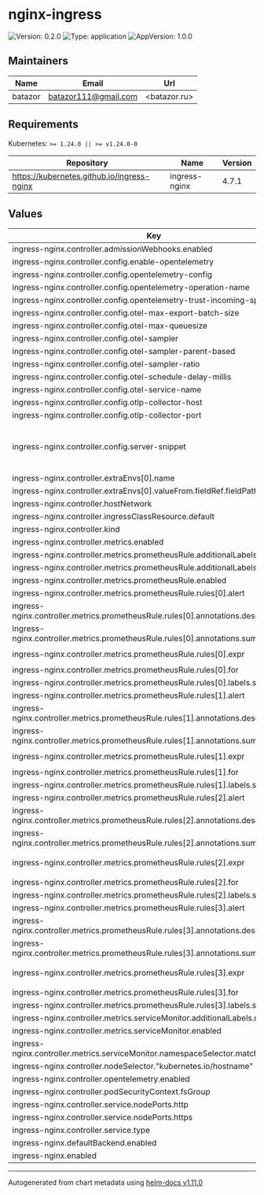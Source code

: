 # nginx-ingress

![Version: 0.2.0](https://img.shields.io/badge/Version-0.2.0-informational?style=flat-square) ![Type: application](https://img.shields.io/badge/Type-application-informational?style=flat-square) ![AppVersion: 1.0.0](https://img.shields.io/badge/AppVersion-1.0.0-informational?style=flat-square)

## Maintainers

| Name | Email | Url |
| ---- | ------ | --- |
| batazor | <batazor111@gmail.com> | <batazor.ru> |

## Requirements

Kubernetes: `>= 1.24.0 || >= v1.24.0-0`

| Repository | Name | Version |
|------------|------|---------|
| https://kubernetes.github.io/ingress-nginx | ingress-nginx | 4.7.1 |

## Values

| Key | Type | Default | Description |
|-----|------|---------|-------------|
| ingress-nginx.controller.admissionWebhooks.enabled | bool | `false` |  |
| ingress-nginx.controller.config.enable-opentelemetry | string | `"true"` |  |
| ingress-nginx.controller.config.opentelemetry-config | string | `"/etc/nginx/opentelemetry.toml"` |  |
| ingress-nginx.controller.config.opentelemetry-operation-name | string | `"HTTP $request_method $service_name $uri"` |  |
| ingress-nginx.controller.config.opentelemetry-trust-incoming-span | string | `"true"` |  |
| ingress-nginx.controller.config.otel-max-export-batch-size | string | `"512"` |  |
| ingress-nginx.controller.config.otel-max-queuesize | string | `"2048"` |  |
| ingress-nginx.controller.config.otel-sampler | string | `"AlwaysOn"` |  |
| ingress-nginx.controller.config.otel-sampler-parent-based | string | `"false"` |  |
| ingress-nginx.controller.config.otel-sampler-ratio | string | `"1.0"` |  |
| ingress-nginx.controller.config.otel-schedule-delay-millis | string | `"5000"` |  |
| ingress-nginx.controller.config.otel-service-name | string | `"nginx-ingress"` |  |
| ingress-nginx.controller.config.otlp-collector-host | string | `"grafana-tempo.grafana"` |  |
| ingress-nginx.controller.config.otlp-collector-port | string | `"4317"` |  |
| ingress-nginx.controller.config.server-snippet | string | `"opentelemetry_attribute \"ingress.namespace\" \"$namespace\";\nopentelemetry_attribute \"ingress.service_name\" \"$service_name\";\nopentelemetry_attribute \"ingress.name\" \"$ingress_name\";\nopentelemetry_attribute \"ingress.upstream\" \"$proxy_upstream_name\";\n"` |  |
| ingress-nginx.controller.extraEnvs[0].name | string | `"NODE_IP"` |  |
| ingress-nginx.controller.extraEnvs[0].valueFrom.fieldRef.fieldPath | string | `"status.hostIP"` |  |
| ingress-nginx.controller.hostNetwork | bool | `false` |  |
| ingress-nginx.controller.ingressClassResource.default | bool | `true` |  |
| ingress-nginx.controller.kind | string | `"Deployment"` |  |
| ingress-nginx.controller.metrics.enabled | bool | `true` |  |
| ingress-nginx.controller.metrics.prometheusRule.additionalLabels.app | string | `"kube-prometheus-stack"` |  |
| ingress-nginx.controller.metrics.prometheusRule.additionalLabels.release | string | `"prometheus-operator"` |  |
| ingress-nginx.controller.metrics.prometheusRule.enabled | bool | `true` |  |
| ingress-nginx.controller.metrics.prometheusRule.rules[0].alert | string | `"NGINXConfigFailed"` |  |
| ingress-nginx.controller.metrics.prometheusRule.rules[0].annotations.description | string | `"bad ingress config - nginx config test failed"` |  |
| ingress-nginx.controller.metrics.prometheusRule.rules[0].annotations.summary | string | `"uninstall the latest ingress changes to allow config reloads to resume"` |  |
| ingress-nginx.controller.metrics.prometheusRule.rules[0].expr | string | `"count(nginx_ingress_controller_config_last_reload_successful == 0) > 0"` |  |
| ingress-nginx.controller.metrics.prometheusRule.rules[0].for | string | `"1s"` |  |
| ingress-nginx.controller.metrics.prometheusRule.rules[0].labels.severity | string | `"critical"` |  |
| ingress-nginx.controller.metrics.prometheusRule.rules[1].alert | string | `"NGINXCertificateExpiry"` |  |
| ingress-nginx.controller.metrics.prometheusRule.rules[1].annotations.description | string | `"ssl certificate(s) will expire in less then a week"` |  |
| ingress-nginx.controller.metrics.prometheusRule.rules[1].annotations.summary | string | `"renew expiring certificates to avoid downtime"` |  |
| ingress-nginx.controller.metrics.prometheusRule.rules[1].expr | string | `"(avg(nginx_ingress_controller_ssl_expire_time_seconds) by (host) - time()) < 604800"` |  |
| ingress-nginx.controller.metrics.prometheusRule.rules[1].for | string | `"1s"` |  |
| ingress-nginx.controller.metrics.prometheusRule.rules[1].labels.severity | string | `"critical"` |  |
| ingress-nginx.controller.metrics.prometheusRule.rules[2].alert | string | `"NGINXTooMany500s"` |  |
| ingress-nginx.controller.metrics.prometheusRule.rules[2].annotations.description | string | `"Too many 5XXs"` |  |
| ingress-nginx.controller.metrics.prometheusRule.rules[2].annotations.summary | string | `"More than 5% of all requests returned 5XX, this requires your attention"` |  |
| ingress-nginx.controller.metrics.prometheusRule.rules[2].expr | string | `"100 * ( sum( nginx_ingress_controller_requests{status=~\"5.+\"} ) / sum(nginx_ingress_controller_requests) ) > 5"` |  |
| ingress-nginx.controller.metrics.prometheusRule.rules[2].for | string | `"1m"` |  |
| ingress-nginx.controller.metrics.prometheusRule.rules[2].labels.severity | string | `"warning"` |  |
| ingress-nginx.controller.metrics.prometheusRule.rules[3].alert | string | `"NGINXTooMany400s"` |  |
| ingress-nginx.controller.metrics.prometheusRule.rules[3].annotations.description | string | `"Too many 4XXs"` |  |
| ingress-nginx.controller.metrics.prometheusRule.rules[3].annotations.summary | string | `"More than 5% of all requests returned 4XX, this requires your attention"` |  |
| ingress-nginx.controller.metrics.prometheusRule.rules[3].expr | string | `"100 * ( sum( nginx_ingress_controller_requests{status=~\"4.+\"} ) / sum(nginx_ingress_controller_requests) ) > 5"` |  |
| ingress-nginx.controller.metrics.prometheusRule.rules[3].for | string | `"1m"` |  |
| ingress-nginx.controller.metrics.prometheusRule.rules[3].labels.severity | string | `"warning"` |  |
| ingress-nginx.controller.metrics.serviceMonitor.additionalLabels.release | string | `"prometheus-operator"` |  |
| ingress-nginx.controller.metrics.serviceMonitor.enabled | bool | `true` |  |
| ingress-nginx.controller.metrics.serviceMonitor.namespaceSelector.matchNames[0] | string | `"nginx-ingress"` |  |
| ingress-nginx.controller.nodeSelector."kubernetes.io/hostname" | string | `"node1"` |  |
| ingress-nginx.controller.opentelemetry.enabled | bool | `true` |  |
| ingress-nginx.controller.podSecurityContext.fsGroup | int | `1001` |  |
| ingress-nginx.controller.service.nodePorts.http | int | `80` |  |
| ingress-nginx.controller.service.nodePorts.https | int | `443` |  |
| ingress-nginx.controller.service.type | string | `"NodePort"` |  |
| ingress-nginx.defaultBackend.enabled | bool | `true` |  |
| ingress-nginx.enabled | bool | `true` |  |

----------------------------------------------
Autogenerated from chart metadata using [helm-docs v1.11.0](https://github.com/norwoodj/helm-docs/releases/v1.11.0)

